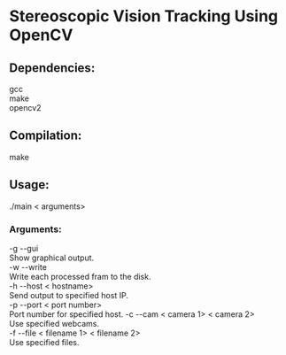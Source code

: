 # Stereoscopic Vision Tracking Using OpenCV

## Dependencies:
gcc <br>
make <br>
opencv2 <br>

## Compilation:
make <br>

## Usage:
./main < arguments>

### Arguments:
-g	--gui	<br>
Show graphical output. <br>
-w	--write	<br>
Write each processed fram to the disk.	<br>
-h	--host	< hostname>	<br>
Send output to specified host IP. <br>
-p	--port	< port number> <br>
Port number for specified host.
-c	--cam	< camera 1> < camera 2>	<br>
Use specified webcams. <br>
-f	--file	< filename 1> < filename 2>	<br>
Use specified files. <br>
